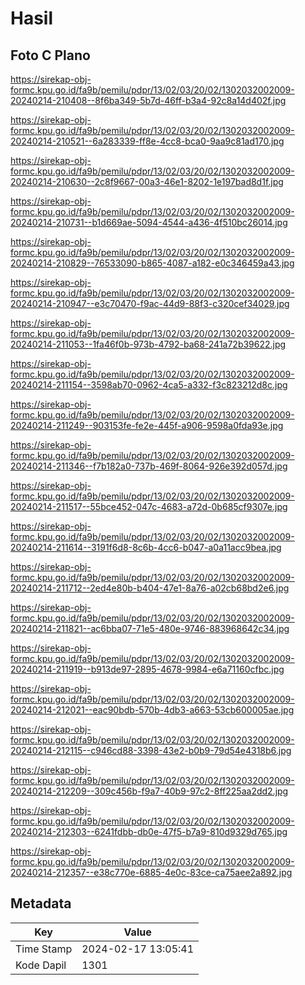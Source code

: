 # Hasil

## Foto C Plano

https://sirekap-obj-formc.kpu.go.id/fa9b/pemilu/pdpr/13/02/03/20/02/1302032002009-20240214-210408--8f6ba349-5b7d-46ff-b3a4-92c8a14d402f.jpg

https://sirekap-obj-formc.kpu.go.id/fa9b/pemilu/pdpr/13/02/03/20/02/1302032002009-20240214-210521--6a283339-ff8e-4cc8-bca0-9aa9c81ad170.jpg

https://sirekap-obj-formc.kpu.go.id/fa9b/pemilu/pdpr/13/02/03/20/02/1302032002009-20240214-210630--2c8f9667-00a3-46e1-8202-1e197bad8d1f.jpg

https://sirekap-obj-formc.kpu.go.id/fa9b/pemilu/pdpr/13/02/03/20/02/1302032002009-20240214-210731--b1d669ae-5094-4544-a436-4f510bc26014.jpg

https://sirekap-obj-formc.kpu.go.id/fa9b/pemilu/pdpr/13/02/03/20/02/1302032002009-20240214-210829--76533090-b865-4087-a182-e0c346459a43.jpg

https://sirekap-obj-formc.kpu.go.id/fa9b/pemilu/pdpr/13/02/03/20/02/1302032002009-20240214-210947--e3c70470-f9ac-44d9-88f3-c320cef34029.jpg

https://sirekap-obj-formc.kpu.go.id/fa9b/pemilu/pdpr/13/02/03/20/02/1302032002009-20240214-211053--1fa46f0b-973b-4792-ba68-241a72b39622.jpg

https://sirekap-obj-formc.kpu.go.id/fa9b/pemilu/pdpr/13/02/03/20/02/1302032002009-20240214-211154--3598ab70-0962-4ca5-a332-f3c823212d8c.jpg

https://sirekap-obj-formc.kpu.go.id/fa9b/pemilu/pdpr/13/02/03/20/02/1302032002009-20240214-211249--903153fe-fe2e-445f-a906-9598a0fda93e.jpg

https://sirekap-obj-formc.kpu.go.id/fa9b/pemilu/pdpr/13/02/03/20/02/1302032002009-20240214-211346--f7b182a0-737b-469f-8064-926e392d057d.jpg

https://sirekap-obj-formc.kpu.go.id/fa9b/pemilu/pdpr/13/02/03/20/02/1302032002009-20240214-211517--55bce452-047c-4683-a72d-0b685cf9307e.jpg

https://sirekap-obj-formc.kpu.go.id/fa9b/pemilu/pdpr/13/02/03/20/02/1302032002009-20240214-211614--3191f6d8-8c6b-4cc6-b047-a0a11acc9bea.jpg

https://sirekap-obj-formc.kpu.go.id/fa9b/pemilu/pdpr/13/02/03/20/02/1302032002009-20240214-211712--2ed4e80b-b404-47e1-8a76-a02cb68bd2e6.jpg

https://sirekap-obj-formc.kpu.go.id/fa9b/pemilu/pdpr/13/02/03/20/02/1302032002009-20240214-211821--ac6bba07-71e5-480e-9746-883968642c34.jpg

https://sirekap-obj-formc.kpu.go.id/fa9b/pemilu/pdpr/13/02/03/20/02/1302032002009-20240214-211919--b913de97-2895-4678-9984-e6a71160cfbc.jpg

https://sirekap-obj-formc.kpu.go.id/fa9b/pemilu/pdpr/13/02/03/20/02/1302032002009-20240214-212021--eac90bdb-570b-4db3-a663-53cb600005ae.jpg

https://sirekap-obj-formc.kpu.go.id/fa9b/pemilu/pdpr/13/02/03/20/02/1302032002009-20240214-212115--c946cd88-3398-43e2-b0b9-79d54e4318b6.jpg

https://sirekap-obj-formc.kpu.go.id/fa9b/pemilu/pdpr/13/02/03/20/02/1302032002009-20240214-212209--309c456b-f9a7-40b9-97c2-8ff225aa2dd2.jpg

https://sirekap-obj-formc.kpu.go.id/fa9b/pemilu/pdpr/13/02/03/20/02/1302032002009-20240214-212303--6241fdbb-db0e-47f5-b7a9-810d9329d765.jpg

https://sirekap-obj-formc.kpu.go.id/fa9b/pemilu/pdpr/13/02/03/20/02/1302032002009-20240214-212357--e38c770e-6885-4e0c-83ce-ca75aee2a892.jpg


## Metadata

| Key        | Value               |
| ---------- | ------------------- |
| Time Stamp | 2024-02-17 13:05:41 |
| Kode Dapil | 1301                |



